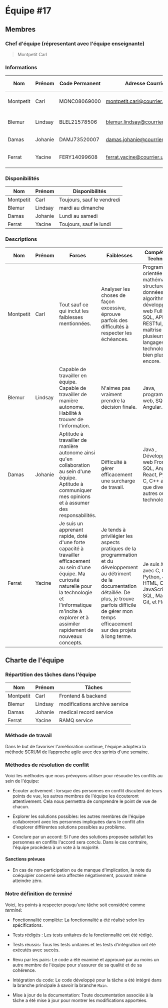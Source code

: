 # Équipe \#17

## Membres

### Chef d'équipe (répresentant avec l'équipe enseignante)

> Montpetit Carl 

### Informations

| Nom       | Prénom  | Code Permanent | Adresse Courriel                | Moyen De Communication          |
| --------- | ------- | -------------- | ------------------------------- | ------------------------------- |
| Montpetit | Carl    | MONC08069000   | montpetit.carl@courrier.uqam.ca | Courriel, Discord et Mattermost |
| Blemur    | Lindsay | BLEL21578506   | blemur.lindsay@courrier.uqam.ca | Courriel, Discord et Mattermost |
| Damas     | Johanie | DAMJ73520007   | damas.johanie@courrier.uqam.ca  | Courriel, Discord               |
| Ferrat    | Yacine  | FERY14099608   | ferrat.yacine@courrier.uqam.ca  | Courriel, Discord et Mattermost |

### Disponibilités

| Nom       | Prénom  | Disponibilités             |
| --------- | ------- | -------------------------- |
| Montpetit | Carl    | Toujours, sauf le vendredi |
| Blemur    | Lindsay | mardi au dimanche          |
| Damas     | Johanie | Lundi au samedi            |
| Ferrat    | Yacine  | Toujours, sauf le lundi    |

### Descriptions

| Nom       | Prénom  | Forces                                                                                                                                                          | Faiblesses                                                                                         | Compétences Techniques                                                                                                                                                                                  |
|-----------|---------|-----------------------------------------------------------------------------------------------------------------------------------------------------------------|----------------------------------------------------------------------------------------------------|---------------------------------------------------------------------------------------------------------------------------------------------------------------------------------------------------------|
| Montpetit | Carl    | Tout sauf ce qui inclut les faiblesses mentionnées.                                                                                                             | Analyser les choses de façon excessive, éprouve parfois des difficultés à respecter les échéances. | Programmation orientée objet, mathématiques, structures de données et algorithmes, développement web Fullstack, SQL, APIs RESTful, maîtrise de plusieurs langages et technologies, et bien plus encore. |
| Blemur    | Lindsay | Capable de travailler en équipe. Capable de travailler de manière autonome. Habilité à trouver de l'information.                                                | N'aimes pas vraiment prendre la décision finale.                                                   | Java, programmation web, SQL, Angular.                                                                                                                                                                  |
| Damas     | Johanie | Aptitude à travailler de manière autonome ainsi qu'en collaboration au sein d'une équipe. Aptitude à communiquer mes opinions et à assumer des responsabilités. | Difficulté à gérer efficacement une surcharge de travail.                                          | Java , Développement web Frontend, SQL, Angular, React, Python, C, C++ ainsi que divers autres outils technologiques                                                                                    |
| Ferrat    | Yacine  | Je suis un apprenant rapide, doté d'une forte capacité à travailler efficacement au sein d'une équipe. Ma curiosité naturelle pour la technologie et l'informatique m'incite à explorer et à assimiler rapidement de nouveaux concepts.                                                                                                                            | Je tends à privilégier les aspects pratiques de la programmation et du développement au détriment de la documentation détaillée. De plus, je trouve parfois difficile de gérer mon temps efficacement sur des projets à long terme.                                                                                             | Je suis à l'aise avec C, C++, Python, Java, HTML, CSS, JavaScript, SQL, Maven, Git, et Flask                                                                                                                                                                                                  |

## Charte de l'équipe

### Répartition des tâches dans l'équipe

| Nom       | Prénom  | Tâches 
|-----------|---------|---------------|
| Montpetit | Carl    |  Frontend & backend | 
| Blemur    | Lindsay | modifications archive service | 
| Damas     | Johanie | medical record service  | 
| Ferrat    | Yacine  | RAMQ service |


### Méthode de travail
Dans le but de favoriser l'amélioration continue, l'équipe adoptera la méthode SCRUM de l’approche agile avec des sprints d'une semaine.

### Méthodes de résolution de conflit
Voici les méthodes que nous prévoyons utiliser pour résoudre les conflits au sein de l'équipe:

- Écouter activement : lorsque des personnes en conflit discutent de leurs points de vue, les autres membres de l'équipe les écouteront attentivement. Cela nous permettra de comprendre le point de vue de chacun.

- Explorer les solutions possibles: les autres membres de l'équipe collaboreront avec les personnes impliquées dans le conflit afin d'explorer différentes solutions possibles au problème.

- Conclure par un accord: Si l'une des solutions proposée satisfait les personnes en conflits l'accord sera conclu. Dans le cas contraire, l'équipe procèdera à un vote à la majorité.

#### Sanctions prévues

- En cas de non-participation ou de manque d'implication, la note du coéquipier concerné sera affectée négativement, 
pouvant même atteindre zéro.

### Notre définition de _terminé_

Voici, les points à respecter pouqu'une tâche soit considéré comme _terminé_:

- Fonctionnalité complète: La fonctionnalité a été réalisé selon les spécifications.

- Tests rédigés : Les tests unitaires de la fonctionnalité ont été rédigé.

- Tests réussis: Tous les tests unitaires et les tests d'intégration ont été exécutés avec succès.

- Revu par les pairs: Le code a été examiné et approuvé par au moins un autre membre de l'équipe pour s'assurer de sa qualité et de sa cohérence.

- Intégration du code: Le code développé pour la tâche a été intégré dans la branche principale à savoir la branche `Main`.

- Mise à jour de la documentation: Toute documentation associée à la tâche a été mise à jour pour montrer les modifications apportées.
